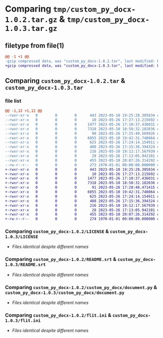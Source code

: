 # Comparing `tmp/custom_py_docx-1.0.2.tar.gz` & `tmp/custom_py_docx-1.0.3.tar.gz`

## filetype from file(1)

```diff
@@ -1 +1 @@
-gzip compressed data, was "custom_py_docx-1.0.2.tar", last modified: Fri May 26 17:27:49 2023, max compression
+gzip compressed data, was "custom_py_docx-1.0.3.tar", last modified: Fri May 26 17:29:00 2023, max compression
```

## Comparing `custom_py_docx-1.0.2.tar` & `custom_py_docx-1.0.3.tar`

### file list

```diff
@@ -1,12 +1,12 @@
--rwxr-xr-x   0        0        0      443 2023-05-10 19:25:28.305834 custom_py_docx-1.0.2/.github/workflows/publish.yml
--rwxr-xr-x   0        0        0       10 2023-05-26 17:27:13.215692 custom_py_docx-1.0.2/.gitignore
--rwxr-xr-x   0        0        0     1477 2023-05-26 17:10:37.436031 custom_py_docx-1.0.2/LICENSE
--rwxr-xr-x   0        0        0     7318 2023-05-10 18:50:32.182036 custom_py_docx-1.0.2/README.srt
--rwxr-xr-x   0        0        0       90 2023-05-26 17:25:49.569926 custom_py_docx-1.0.2/custom_py_docx/__init__.py
--rwxr-xr-x   0        0        0     6055 2023-05-10 19:42:31.740864 custom_py_docx-1.0.2/custom_py_docx/document.py
--rwxr-xr-x   0        0        0      625 2023-05-26 17:24:14.154911 custom_py_docx-1.0.2/flit.ini
--rwxr-xr-x   0        0        0      408 2023-05-26 17:15:36.394324 custom_py_docx-1.0.2/pyproject.toml
--rwxr-xr-x   0        0        0      216 2023-05-10 19:12:17.567939 custom_py_docx-1.0.2/requirements.txt
--rwxr-xr-x   0        0        0       28 2023-05-26 17:13:05.942101 custom_py_docx-1.0.2/setup.cfg
--rwxr-xr-x   0        0        0      455 2023-05-10 20:07:26.314292 custom_py_docx-1.0.2/setup.py
--rw-r--r--   0        0        0      273 1970-01-01 00:00:00.000000 custom_py_docx-1.0.2/PKG-INFO
+-rwxr-xr-x   0        0        0      443 2023-05-10 19:25:28.305834 custom_py_docx-1.0.3/.github/workflows/publish.yml
+-rwxr-xr-x   0        0        0       10 2023-05-26 17:27:13.215692 custom_py_docx-1.0.3/.gitignore
+-rwxr-xr-x   0        0        0     1477 2023-05-26 17:10:37.436031 custom_py_docx-1.0.3/LICENSE
+-rwxr-xr-x   0        0        0     7318 2023-05-10 18:50:32.182036 custom_py_docx-1.0.3/README.srt
+-rwxr-xr-x   0        0        0       91 2023-05-26 17:28:48.471415 custom_py_docx-1.0.3/custom_py_docx/__init__.py
+-rwxr-xr-x   0        0        0     6055 2023-05-10 19:42:31.740864 custom_py_docx-1.0.3/custom_py_docx/document.py
+-rwxr-xr-x   0        0        0      625 2023-05-26 17:24:14.154911 custom_py_docx-1.0.3/flit.ini
+-rwxr-xr-x   0        0        0      408 2023-05-26 17:15:36.394324 custom_py_docx-1.0.3/pyproject.toml
+-rwxr-xr-x   0        0        0      216 2023-05-10 19:12:17.567939 custom_py_docx-1.0.3/requirements.txt
+-rwxr-xr-x   0        0        0       28 2023-05-26 17:13:05.942101 custom_py_docx-1.0.3/setup.cfg
+-rwxr-xr-x   0        0        0      455 2023-05-10 20:07:26.314292 custom_py_docx-1.0.3/setup.py
+-rw-r--r--   0        0        0      274 1970-01-01 00:00:00.000000 custom_py_docx-1.0.3/PKG-INFO
```

### Comparing `custom_py_docx-1.0.2/LICENSE` & `custom_py_docx-1.0.3/LICENSE`

 * *Files identical despite different names*

### Comparing `custom_py_docx-1.0.2/README.srt` & `custom_py_docx-1.0.3/README.srt`

 * *Files identical despite different names*

### Comparing `custom_py_docx-1.0.2/custom_py_docx/document.py` & `custom_py_docx-1.0.3/custom_py_docx/document.py`

 * *Files identical despite different names*

### Comparing `custom_py_docx-1.0.2/flit.ini` & `custom_py_docx-1.0.3/flit.ini`

 * *Files identical despite different names*

